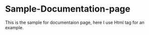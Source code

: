 # Sample-Documentation-page
This is the sample for documentaion page, here I use Html tag for an example.
